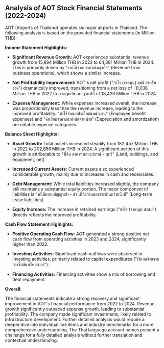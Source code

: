 ## Analysis of AOT Stock Financial Statements (2022-2024)

AOT (Airports of Thailand) operates six major airports in Thailand.  The following analysis is based on the provided financial statements (in Million THB):

**Income Statement Highlights:**

* **Significant Revenue Growth:**  AOT experienced substantial revenue growth from 15,894 Million THB in 2022 to 64,381 Million THB in 2024. This is primarily driven by  "รายได้จากการดำเนินธุรกิจ" (Revenue from business operations), which shows a similar increase.

* **Net Profitability Improvement:**  AOT's net profit ("กำไร (ขาดทุน) สุทธิ สำหรับงวด") dramatically improved, transitioning from a net loss of -11,038 Million THB in 2022 to a significant profit of 18,426 Million THB in 2024.

* **Expense Management:** While expenses increased overall, the increase was proportionally less than the revenue increase, leading to the improved profitability.  "ค่าใช้จ่ายผลประโยชน์พนักงาน" (Employee benefit expenses) and "ค่าเสื่อมราคาและค่าตัดจำหน่าย" (Depreciation and amortization) are notable expense categories.

**Balance Sheet Highlights:**

* **Asset Growth:** Total assets increased steadily from 182,457 Million THB in 2022 to 202,686 Million THB in 2024.  A significant portion of this growth is attributable to "ที่ดิน อาคาร และอุปกรณ์ - สุทธิ" (Land, buildings, and equipment, net).

* **Increased Current Assets:** Current assets also experienced considerable growth, mainly due to increases in cash and receivables.

* **Debt Management:**  While total liabilities increased slightly, the company still maintains a substantial equity portion. The major component of liabilities is "หนี้สินตามสัญญาเช่า - ส่วนที่ถึงกำหนดชำระเกินกว่าหนึ่งปี" (Long-term lease liabilities).

* **Equity Increase:**  The increase in retained earnings ("กำไร (ขาดทุน) สะสม") directly reflects the improved profitability.

**Cash Flow Statement Highlights:**

* **Positive Operating Cash Flow:**  AOT generated a strong positive net cash flow from operating activities in 2023 and 2024, significantly higher than 2022.

* **Investing Activities:**  Significant cash outflows were observed in investing activities, primarily related to capital expenditures ("เงินสดจ่ายจากการซื้อสินทรัพย์ถาวร").

* **Financing Activities:**  Financing activities show a mix of borrowing and debt repayment.


**Overall:**

The financial statements indicate a strong recovery and significant improvement in AOT's financial performance from 2022 to 2024.  Revenue growth significantly outpaced expense growth, leading to substantial profitability.  The company made significant investments, likely related to infrastructure development.  Further detailed analysis would require a deeper dive into individual line items and industry benchmarks for a more comprehensive understanding.  The Thai language account names present a challenge for a fully detailed analysis without further translation and contextual understanding.
